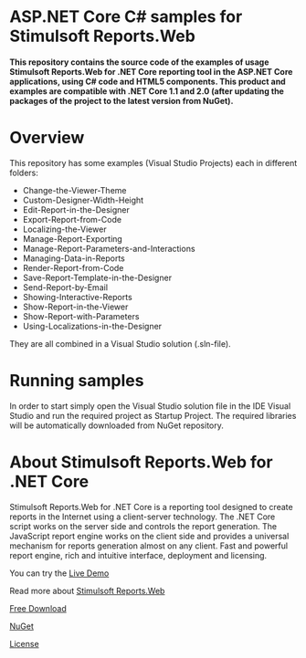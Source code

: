 # ASP.NET Core C# samples for Stimulsoft Reports.Web

#### This repository contains the source code of the examples of usage Stimulsoft Reports.Web for .NET Core reporting tool in the ASP.NET Core applications, using C# code and HTML5 components. This product and examples are compatible with .NET Core 1.1 and 2.0 (after updating the packages of the project to the latest version from NuGet).

# Overview
This repository has some examples (Visual Studio Projects) each in different folders:
* Change-the-Viewer-Theme
* Custom-Designer-Width-Height
* Edit-Report-in-the-Designer
* Export-Report-from-Code
* Localizing-the-Viewer
* Manage-Report-Exporting
* Manage-Report-Parameters-and-Interactions
* Managing-Data-in-Reports
* Render-Report-from-Code
* Save-Report-Template-in-the-Designer
* Send-Report-by-Email
* Showing-Interactive-Reports
* Show-Report-in-the-Viewer
* Show-Report-with-Parameters
* Using-Localizations-in-the-Designer

They are all combined in a Visual Studio solution (.sln-file).

# Running samples
In order to start simply open the Visual Studio solution file in the IDE Visual Studio and run the required project as Startup Project. The required libraries will be automatically downloaded from NuGet repository.

# About Stimulsoft Reports.Web for .NET Core
Stimulsoft Reports.Web for .NET Core is a reporting tool designed to create reports in the Internet using a client-server technology. The .NET Core script works on the server side and controls the report generation. The JavaScript report engine works on the client side and provides a universal mechanism for reports generation almost on any client. Fast and powerful report engine, rich and intuitive interface, deployment and licensing.

You can try the [Live Demo](http://demo.stimulsoft.com/#Js)

Read more about [Stimulsoft Reports.Web](https://www.stimulsoft.com/en/products/reports-web)

[Free Download](https://www.stimulsoft.com/en/downloads)

[NuGet](https://www.nuget.org/packages/Stimulsoft.Reports.NetCore)

[License](LICENSE.md)
